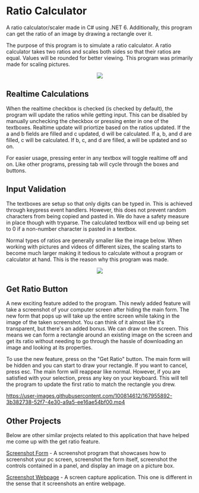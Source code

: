 # Ratio Calculator
A ratio calculator/scaler made in C# using .NET 6. Additionally, this program can get the ratio of an image by drawing a rectangle over it.

The purpose of this program is to simulate a ratio calculator. A ratio calculator takes two ratios and scales both sides so that their ratios are equal. Values will be rounded for better viewing. This program was primarily made for scaling pictures.

<p align="center">
<img src="https://user-images.githubusercontent.com/100814612/167768320-b06cd149-2462-45af-9203-c34ea3c9f24a.png"><img>
</p>

**Realtime Calculations**
-------------------------------------
When the realtime checkbox is checked (is checked by default), the program will update the ratios while getting input. This can be disabled by manually unchecking the checkbox or pressing enter in one of the textboxes. Realtime update will priortize based on the ratios updated. If the a and b fields are filled and c updated, d will be calculated. If a, b, and d are filled, c will be calculated. If b, c, and d are filled, a will be updated and so on.

For easier usage, pressing enter in any textbox will toggle realtime off and on. Like other programs, pressing tab will cycle through the boxes and buttons.

**Input Validation**
-------------------------------------
The textboxes are setup so that only digits can be typed in. This is achieved through keypress event handlers. However, this does not prevent random characters from being copied and pasted in. We do have a safety measure in place though with tryparse. The calculated textbox will end up being set to 0 if a non-number character is pasted in a textbox.

Normal types of ratios are generally smaller like the image below. When working with pictures and videos of different sizes, the scaling starts to become much larger making it tedious to calculate without a program or calculator at hand. This is the reason why this program was made.

<p align="center">
<img src="https://user-images.githubusercontent.com/100814612/163684610-1167edfe-125f-40f5-8839-48bc09d9a147.png"><img>
</p>

**Get Ratio Button**
-------------------------------------
A new exciting feature added to the program. This newly added feature will take a screenshot of your computer screen after hiding the main form. The new form that pops up will take up the entire screen while taking in the image of the taken screenshot. You can think of it almost like it's transparent, but there's an added bonus. We can draw on the screen. This means we can form a rectangle around an existing image on the screen and get its ratio without needing to go through the hassle of downloading an image and looking at its properties.

To use the new feature, press on the "Get Ratio" button. The main form will be hidden and you can start to draw your rectangle. If you want to cancel, press esc. The main form will reappear like normal. However, if you are satisfied with your selection, press any key on your keyboard. This will tell the program to update the first ratio to match the rectangle you drew.

https://user-images.githubusercontent.com/100814612/167955892-3b382738-52f7-4e30-a9a5-ee16ae54bf00.mp4

**Other Projects**
-------------------
Below are other similar projects related to this application that have helped me come up with the get ratio feature.

[Screenshot Form](https://github.com/Kttra/ScreenshotForm) - A screenshot program that showcases how to screenshot your pc screen, screenshot the form itself, screenshot the controls contained in a panel, and display an image on a picture box.

[Screenshot Webpage](https://github.com/Kttra/ScreenshotWebpage) - A screen capture application. This one is different in the sense that it screenshots an entire webpage.
